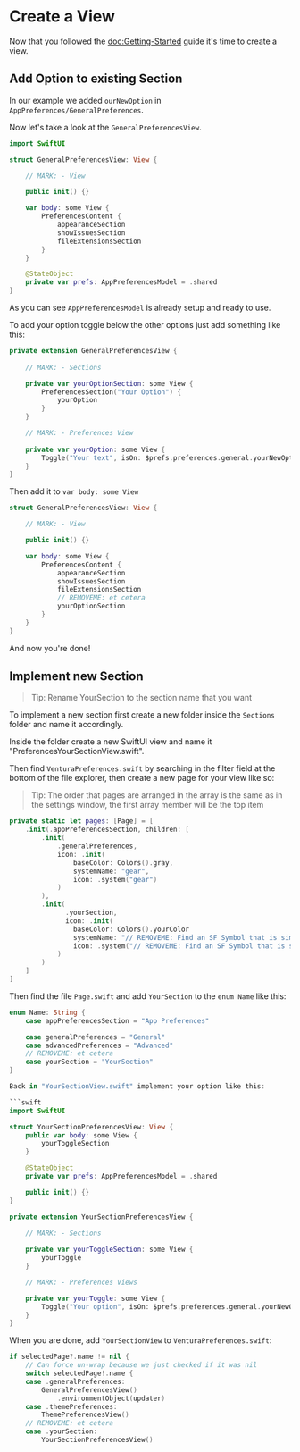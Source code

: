 # Create a View

Now that you followed the <doc:Getting-Started> guide it's time to create a view.

## Add Option to existing Section

In our example we added `ourNewOption` in ``AppPreferences/GeneralPreferences``.

Now let's take a look at the ``GeneralPreferencesView``.

```swift
import SwiftUI

struct GeneralPreferencesView: View {

    // MARK: - View

    public init() {}

    var body: some View {
        PreferencesContent {
            appearanceSection
            showIssuesSection
            fileExtensionsSection
        }
    }

    @StateObject
    private var prefs: AppPreferencesModel = .shared
}
```

As you can see ``AppPreferencesModel`` is already setup and ready to use.

To add your option toggle below the other options just add something like this:

```swift
private extension GeneralPreferencesView {
    
    // MARK: - Sections

    private var yourOptionSection: some View {
        PreferencesSection("Your Option") {
            yourOption
        }
    }

    // MARK: - Preferences View
    
    private var yourOption: some View {
        Toggle("Your text", isOn: $prefs.preferences.general.yourNewOption)
    }
}
```

Then add it to `var body: some View`

```swift
struct GeneralPreferencesView: View {

    // MARK: - View

    public init() {}

    var body: some View {
        PreferencesContent {
            appearanceSection
            showIssuesSection
            fileExtensionsSection
            // REMOVEME: et cetera
            yourOptionSection
        }
    }
}
```

And now you're done!

## Implement new Section

> Tip: Rename YourSection to the section name that you want

To implement a new section first create a new folder inside the `Sections` folder and name it accordingly.

Inside the folder create a new SwiftUI view and name it "PreferencesYourSectionView.swift".

Then find `VenturaPreferences.swift` by searching in the filter field at the bottom of the file explorer, then create a new page for your view like so:

> Tip: The order that pages are arranged in the array is the same as in the settings window, the first array member will be the top item

```swift
private static let pages: [Page] = [
    .init(.appPreferencesSection, children: [
        .init(
            .generalPreferences,
            icon: .init(
                baseColor: Colors().gray,
                systemName: "gear",
                icon: .system("gear")
            )
        ),
        .init(
              .yourSection,
              icon: .init(
                baseColor: Colors().yourColor
                systemName: "// REMOVEME: Find an SF Symbol that is similar to the icon you imagined"
                icon: .system("// REMOVEME: Find an SF Symbol that is similar to the icon you imagined")
            )
        )
    ]
]
```

Then find the file `Page.swift` and add `YourSection` to the `enum Name` like this:

```swift
enum Name: String {
    case appPreferencesSection = "App Preferences"

    case generalPreferences = "General"
    case advancedPreferences = "Advanced"
    // REMOVEME: et cetera
    case yourSection = "YourSection"
}

Back in "YourSectionView.swift" implement your option like this:

```swift
import SwiftUI

struct YourSectionPreferencesView: View {
    public var body: some View {
        yourToggleSection
    }

    @StateObject
    private var prefs: AppPreferencesModel = .shared

    public init() {}
}

private extension YourSectionPreferencesView {
    
    // MARK: - Sections

    private var yourToggleSection: some View {
        yourToggle
    }

    // MARK: - Preferences Views

    private var yourToggle: some View {
        Toggle("Your option", isOn: $prefs.preferences.general.yourNewOption)
    }
}
```

When you are done, add `YourSectionView` to `VenturaPreferences.swift`:

```swift
if selectedPage?.name != nil {
    // Can force un-wrap because we just checked if it was nil
    switch selectedPage!.name {
    case .generalPreferences:
        GeneralPreferencesView()
            .environmentObject(updater)
    case .themePreferences:
        ThemePreferencesView()
    // REMOVEME: et cetera
    case .yourSection:
        YourSectionPreferencesView()
```
